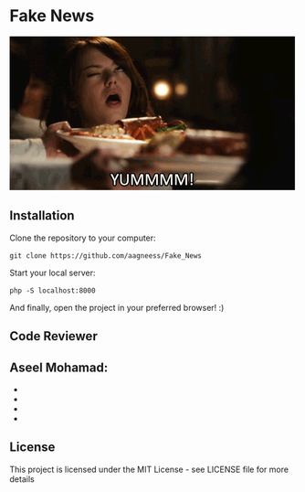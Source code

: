 # Fake News
![yum](images/giphy.gif)

## Installation
Clone the repository to your computer:
```
git clone https://github.com/aagneess/Fake_News
```
Start your local server:
```
php -S localhost:8000
```
And finally, open the project in your preferred browser! :)

## Code Reviewer
Aseel Mohamad:
-
-
-
-
-

## License
This project is licensed under the MIT License - see LICENSE file for more details